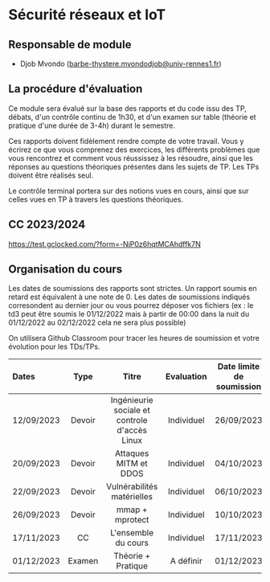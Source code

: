 # Sécurité réseaux et IoT

## Responsable de module

- Djob Mvondo (barbe-thystere.mvondodjob@univ-rennes1.fr)

## La procédure d'évaluation

Ce module sera évalué sur la base des rapports et du code issu des TP, débats, d'un contrôle continu de 1h30, et d'un examen sur table (théorie et pratique d'une durée de 3-4h) durant le semestre.

Ces rapports doivent fidèlement rendre compte de votre travail.
Vous y écrirez ce que vous comprenez des exercices, les différents problèmes que vous rencontrez et comment vous réussissez à les résoudre, ainsi que les réponses au questions théoriques présentes dans les sujets de TP. Les TPs doivent être réalisés seul.

Le contrôle terminal portera sur des notions vues en cours, ainsi que sur celles vues en TP à travers les questions théoriques.

## CC 2023/2024

https://test.gclocked.com/?form=-NjP0z6hqtMCAhdffk7N 

## Organisation du cours

Les dates de soumissions des rapports sont strictes. Un rapport soumis en retard est équivalent à une note de 0.
Les dates de soumissions indiqués corresondent au dernier jour ou vous pourrez déposer vos fichiers (ex : le td3 peut être soumis le 01/12/2022 mais à partir de 00:00 dans la nuit du 01/12/2022 au 02/12/2022 cela ne sera plus possible)

On utilisera Github Classroom pour tracer les heures de soumission et votre évolution pour les TDs/TPs.

| Dates  | Type | Titre | Evaluation | Date limite de soumission
| :------------   | :---------------: | :---------------:               | :---------------: | :---------------: |
| 12/09/2023 | Devoir | Ingénieurie sociale et controle d'accès Linux | Individuel | 26/09/2023 |
| 20/09/2023 | Devoir | Attaques MITM et DDOS | Individuel | 04/10/2023 |
| 22/09/2023 | Devoir | Vulnérabilités matérielles | Individuel | 06/10/2023 |
| 26/09/2023 | Devoir | mmap + mprotect | Individuel | 10/10/2023 |
| 17/11/2023 | CC | L'ensemble du cours | Individuel | 17/11/2023 |
| 01/12/2023 | Examen | Théorie + Pratique | A définir | 01/12/2023 |
